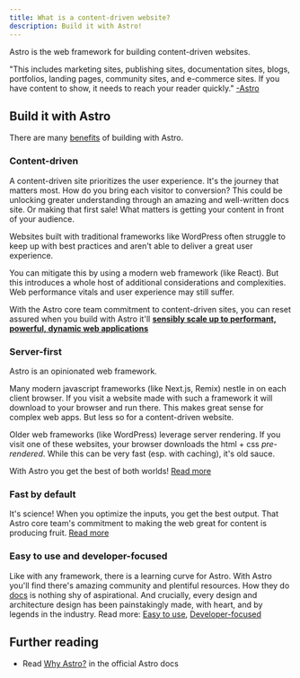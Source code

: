 ```yaml
---
title: What is a content-driven website?
description: Build it with Astro!
---
```


Astro is the web framework for building content-driven websites.

"This includes marketing sites, publishing sites, documentation sites, blogs, portfolios, landing pages, community sites, and e-commerce sites. If you have content to show, it needs to reach your reader quickly." [-Astro](https://docs.astro.build/en/concepts/why-astro/#content-driven)

## Build it with Astro

There are many [benefits](https://docs.astro.build/en/concepts/why-astro/#content-driven) of building with Astro.

### Content-driven

A content-driven site prioritizes the user experience. It's the journey that matters most. How do you bring each visitor to conversion? This could be unlocking greater understanding through an amazing and well-written docs site. Or making that first sale! What matters is getting your content in front of your audience.

Websites built with traditional frameworks like WordPress often struggle to keep up with best practices and aren't able to deliver a great user experience.

You can mitigate this by using a modern web framework (like React). But this introduces a whole host of additional considerations and complexities. Web performance vitals and user experience may still suffer.

With the Astro core team commitment to content-driven sites, you can reset assured when you build with Astro it'll [**sensibly scale up to performant, powerful, dynamic web applications**](https://docs.astro.build/en/concepts/why-astro/#content-driven)

### Server-first

Astro is an opinionated web framework.

Many modern javascript frameworks (like Next.js, Remix) nestle in on each client browser. If you visit a website made with such a framework it will download to your browser and run there. This makes great sense for complex web apps. But less so for a content-driven website.

Older web frameworks (like WordPress) leverage server rendering. If you visit one of these websites, your browser downloads the html + css _pre-rendered_. While this can be very fast (esp. with caching), it's old sauce.

With Astro you get the best of both worlds! [Read more](https://docs.astro.build/en/concepts/why-astro/#server-first)

### Fast by default

It's science! When you optimize the inputs, you get the best output. That Astro core team's commitment to making the web great for content is producing fruit. [Read more](https://docs.astro.build/en/concepts/why-astro/#fast-by-default)

### Easy to use and developer-focused

Like with any framework, there is a learning curve for Astro. With Astro you'll find there's amazing community and plentiful resources. How they do [docs](https://docs.astro.build/) is nothing shy of aspirational. And crucially, every design and architecture design has been painstakingly made, with heart, and by legends in the industry. Read more: [Easy to use](https://docs.astro.build/en/concepts/why-astro/#easy-to-use), [Developer-focused](https://docs.astro.build/en/concepts/why-astro/#developer-focused)

## Further reading

- Read [Why Astro?](https://docs.astro.build/en/concepts/why-astro/) in the official Astro docs
